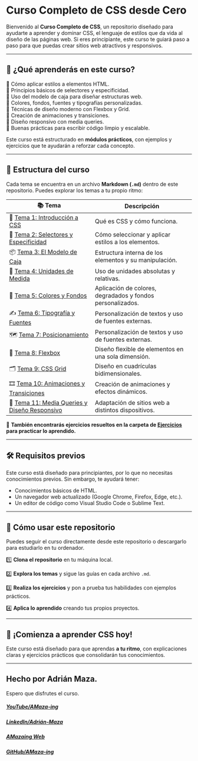 # **Curso Completo de CSS desde Cero**

Bienvenido al **Curso Completo de CSS**, un repositorio diseñado para ayudarte a aprender y dominar CSS, el lenguaje de estilos que da vida al diseño de las páginas web. Si eres principiante, este curso te guiará paso a paso para que puedas crear sitios web atractivos y responsivos.

---

## 📌 **¿Qué aprenderás en este curso?**

🔹 Cómo aplicar estilos a elementos HTML.<br>
🔹 Principios básicos de selectores y especificidad.<br>
🔹 Uso del modelo de caja para diseñar estructuras web.<br>
🔹 Colores, fondos, fuentes y tipografías personalizadas.<br>
🔹 Técnicas de diseño moderno con Flexbox y Grid.<br>
🔹 Creación de animaciones y transiciones.<br>
🔹 Diseño responsivo con media queries.<br>
🔹 Buenas prácticas para escribir código limpio y escalable.<br>

Este curso está estructurado en **módulos prácticos**, con ejemplos y ejercicios que te ayudarán a reforzar cada concepto.

---

## 📂 **Estructura del curso**

Cada tema se encuentra en un archivo **Markdown (`.md`)** dentro de este repositorio. Puedes explorar los temas a tu propio ritmo:

| 📚 Tema | Descripción |
|--------|------------|
| 🎨 [Tema 1: Introducción a CSS](Temas/CSS-01-Introduccion.md) | Qué es CSS y cómo funciona. |
| 🔗 [Tema 2: Selectores y Especificidad](Temas/CSS-02-Selectores.md) | Cómo seleccionar y aplicar estilos a los elementos. |
| 📦 [Tema 3: El Modelo de Caja](Temas/CSS-03-Modelo-de-Caja.md) | Estructura interna de los elementos y su manipulación. |
| 🎨 [Tema 4: Unidades de Medida](Temas/CSS-04-Unidades.md) | Uso de unidades absolutas y relativas. |
| 🌈 [Tema 5: Colores y Fondos](Temas/CSS-05-Colores-y-Background.md) | Aplicación de colores, degradados y fondos personalizados. |
| ✍️ [Tema 6: Tipografía y Fuentes](Temas/CSS-06-Tipografia.md) | Personalización de textos y uso de fuentes externas. |
| 🗺 [Tema 7: Posicionamiento](Temas/CSS-07-Posicionamiento.md) | Personalización de textos y uso de fuentes externas. |
| 📐 [Tema 8: Flexbox](Temas/CSS-08-Flexbox.md) | Diseño flexible de elementos en una sola dimensión. |
| 🗂️ [Tema 9: CSS Grid](Temas/CSS-09-Grid.md) | Diseño en cuadrículas bidimensionales. |
| 🎞️ [Tema 10: Animaciones y Transiciones](Temas/CSS-10-Animaciones-y-Transiciones.md) | Creación de animaciones y efectos dinámicos. |
| 📱 [Tema 11: Media Queries y Diseño Responsivo](Temas/CSS-11-Responsivo.md) | Adaptación de sitios web a distintos dispositivos. |

📌 **También encontrarás ejercicios resueltos en la carpeta de [Ejercicios](Ejercicios) para practicar lo aprendido.**

---

## 🛠️ **Requisitos previos**

Este curso está diseñado para principiantes, por lo que no necesitas conocimientos previos. Sin embargo, te ayudará tener:

- Conocimientos básicos de HTML.
- Un navegador web actualizado (Google Chrome, Firefox, Edge, etc.).
- Un editor de código como Visual Studio Code o Sublime Text.

---

## 📌 **Cómo usar este repositorio**

Puedes seguir el curso directamente desde este repositorio o descargarlo para estudiarlo en tu ordenador.

1️⃣ **Clona el repositorio** en tu máquina local.

2️⃣ **Explora los temas** y sigue las guías en cada archivo `.md`.

3️⃣ **Realiza los ejercicios** y pon a prueba tus habilidades con ejemplos prácticos.

4️⃣ **Aplica lo aprendido** creando tus propios proyectos.

---

## 🚀 **¡Comienza a aprender CSS hoy!**

Este curso está diseñado para que aprendas **a tu ritmo**, con explicaciones claras y ejercicios prácticos que consolidarán tus conocimientos.

---

## Hecho por Adrián Maza.

Espero que disfrutes el curso.

<div>
  <h5>
    <a href="https://www.youtube.com/@AMaza-Ing" target="_blank">
      YouTube/AMaza-ing
    </a>
  </h5>
  <h5>
    <a
      href="https://www.linkedin.com/in/adrian-maza-vazquez/"
      target="_blank"
    >
      LinkedIn/Adrián-Maza
    </a>
  </h5>
  <h5>
    <a href="https://www.amaza-ing.com/" target="_blank">
      AMazaing Web
    </a>
  </h5>
  <h5>
    <a href="https://github.com/Amaza-ing" target="_blank">
      GitHub/AMaza-ing
    </a>
  </h5>
</div>